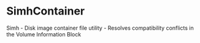 # SimhContainer
Simh - Disk image container file utility - Resolves compatibility conflicts in the Volume Information Block
